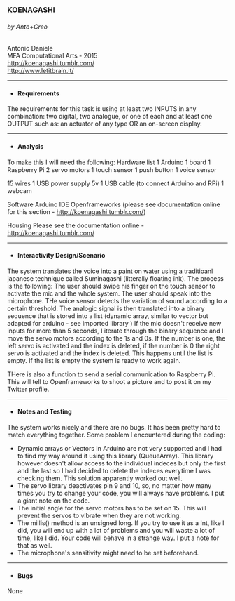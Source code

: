 
### KOENAGASHI
###### by Anto+Creo
Antonio Daniele
<br>MFA Computational Arts - 2015
<br>http://koenagashi.tumblr.com/
<br>http://www.letitbrain.it/

 
 -----------------------------------------
 
 * #### Requirements
 The requirements for this task is using at least two INPUTS in any combination: two digital, two analogue, or one of each and at least one OUTPUT such as: an actuator of any type OR an on-screen display.
 
 -----------------------------------------
 
 * #### Analysis
 To make this I will need the following:
 Hardware list 
 1 Arduino 1 board
 1 Raspberry Pi
 2 servo motors
 1 touch sensor
 1 push button
 1 voice sensor
 
 15 wires
 1 USB power supply 5v
 1 USB cable (to connect Arduino and RPi)
 1 webcam
 
 Software
 Arduino IDE
 Openframeworks (please see documentation online for this section - http://koenagashi.tumblr.com/)
 
 Housing
 Please see the documentation online - http://koenagashi.tumblr.com/
 
 -----------------------------------------
 
 * #### Interactivity Design/Scenario
 The system translates the voice into a paint on water using a traditioanl japanese technique called Suminagashi (litterally floating ink).
 The process is the following:
 The user should swipe his finger on the touch sensor to activate the mic and the whole system.
 The user should speak into the microphone.
 THe voice sensor detects the variation of sound according to a certain threshold.
 The analogic signal is then translated into a binary sequence that is stored into a list (dynamic array, similar to vector but adapted for arduino - see imported library )
 If the mic doesn't receive new inputs for more than 5 seconds,
 I iterate through the binary sequence and I move the servo motors according to the 1s and 0s.
 If the number is one, the left servo is activated and the index is deleted, if the number is 0 the right servo is activated and the index is deleted.
 This happens until the list is empty.
 If the list is empty the system is ready to work again.
 
 THere is also a function to send a serial communication to Raspberry Pi. 
 This will tell to Openframeworks to shoot a picture and to post it on my Twitter profile.
 
 -----------------------------------------
 
 * #### Notes and Testing
 The system works nicely and there are no bugs.
 It has been pretty hard to match everything together.
 Some problem I encountered during the coding:
 - Dynamic arrays or Vectors in Arduino are not very supported and I had to find my way around it using this library (QueueArray).
 This library however doesn't allow access to the individual indeces but only the first and the last so I had decided to delete the indeces everytime I was checking them. This solution apparently worked out well.
 - The servo library deactivates pin 9 and 10, so, no matter how many times you try to change your code, you will always have problems. I put a giant note on the code.
 - The initial angle for the servo motors has to be set on 15. This will prevent the servos to vibrate when they are not working.
 - The millis() method is an unsigned long. If you try to use it as a Int, like I did, you will end up with a lot of problems and you will waste a lot of time, like I did.
 Your code will behave in a strange way. I put a note for that as well.
 - The microphone's sensitivity might need to be set beforehand.
 
 
 -----------------------------------------
 
 * #### Bugs
 None
 
 

